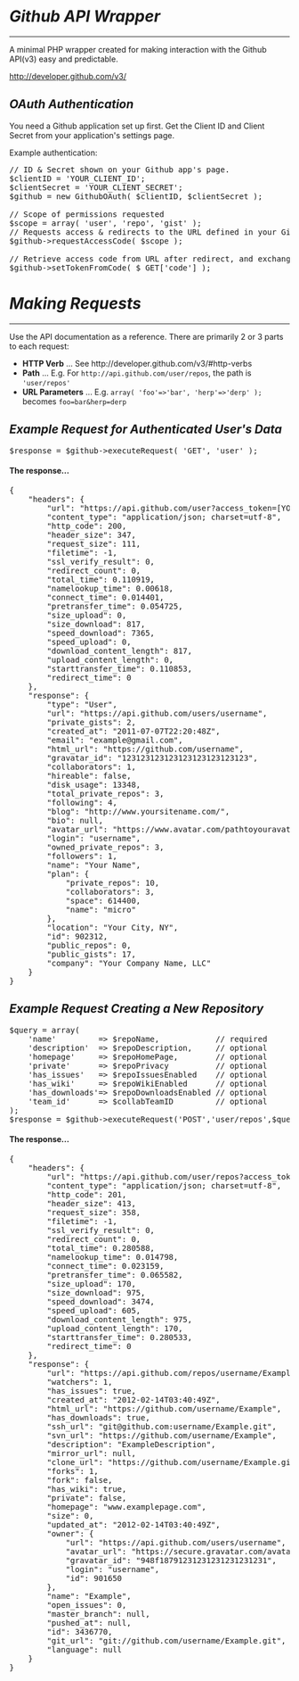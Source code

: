 *Github API Wrapper*
=================================================
-------------------------------------------------
A minimal PHP wrapper created for making interaction with the Github API(v3) easy and predictable.

http://developer.github.com/v3/

*OAuth Authentication*
-------------------------------------------------
You need a Github application set up first. Get the Client ID and Client Secret from your application's settings page.

Example authentication:
<pre>
// ID & Secret shown on your Github app's page.
$clientID = 'YOUR_CLIENT_ID';
$clientSecret = 'YOUR_CLIENT_SECRET';
$github = new GithubOAuth( $clientID, $clientSecret );

// Scope of permissions requested
$scope = array( 'user', 'repo', 'gist' );
// Requests access & redirects to the URL defined in your Github application's settings
$github->requestAccessCode( $scope );

// Retrieve access code from URL after redirect, and exchange for access token
$github->setTokenFromCode( $_GET['code'] );
</pre>

*Making Requests*
=================================================
-------------------------------------------------
Use the API documentation as a reference.  There are primarily 2 or 3 parts to each request:
<ul> 
    <li><b>HTTP Verb</b> ... See http://developer.github.com/v3/#http-verbs</li>
    <li><b>Path</b> ... E.g. For <code>http://api.github.com/user/repos</code>, the path is <code>'user/repos'</code></li>
    <li><b>URL Parameters</b> ... E.g. <code>array( 'foo'=>'bar', 'herp'=>'derp' );</code> becomes <code>foo=bar&herp=derp</code></li>
</ul> 


*Example Request for Authenticated User's Data*
-------------------------------------------------
<pre>
$response = $github->executeRequest( 'GET', 'user' );
</pre>
<h4>The response...</h4>
<pre>
{
    "headers": {
        "url": "https://api.github.com/user?access_token=[YOUR_TOKEN]",
        "content_type": "application/json; charset=utf-8",
        "http_code": 200,
        "header_size": 347,
        "request_size": 111,
        "filetime": -1,
        "ssl_verify_result": 0,
        "redirect_count": 0,
        "total_time": 0.110919,
        "namelookup_time": 0.00618,
        "connect_time": 0.014401,
        "pretransfer_time": 0.054725,
        "size_upload": 0,
        "size_download": 817,
        "speed_download": 7365,
        "speed_upload": 0,
        "download_content_length": 817,
        "upload_content_length": 0,
        "starttransfer_time": 0.110853,
        "redirect_time": 0
    },
    "response": {
        "type": "User",
        "url": "https://api.github.com/users/username",
        "private_gists": 2,
        "created_at": "2011-07-07T22:20:48Z",
        "email": "example@gmail.com",
        "html_url": "https://github.com/username",
        "gravatar_id": "123123123123123123123123123",
        "collaborators": 1,
        "hireable": false,
        "disk_usage": 13348,
        "total_private_repos": 3,
        "following": 4,
        "blog": "http://www.yoursitename.com/",
        "bio": null,
        "avatar_url": "https://www.avatar.com/pathtoyouravatar.png",
        "login": "username",
        "owned_private_repos": 3,
        "followers": 1,
        "name": "Your Name",
        "plan": {
            "private_repos": 10,
            "collaborators": 3,
            "space": 614400,
            "name": "micro"
        },
        "location": "Your City, NY",
        "id": 902312,
        "public_repos": 0,
        "public_gists": 17,
        "company": "Your Company Name, LLC"
    }
}
</pre>


*Example Request Creating a New Repository*
-------------------------------------------------
<pre>
$query = array(
    'name'         => $repoName,            // required
    'description'  => $repoDescription,     // optional
    'homepage'     => $repoHomePage,        // optional
    'private'      => $repoPrivacy          // optional
    'has_issues'   => $repoIssuesEnabled    // optional
    'has_wiki'     => $repoWikiEnabled      // optional
    'has_downloads'=> $repoDownloadsEnabled // optional
    'team_id'      => $collabTeamID         // optional
);
$response = $github->executeRequest('POST','user/repos',$query);
</pre>

<h4>The response...</h4>
<pre>
{
    "headers": {
        "url": "https://api.github.com/user/repos?access_token=[YOUR_TOKEN]",
        "content_type": "application/json; charset=utf-8",
        "http_code": 201,
        "header_size": 413,
        "request_size": 358,
        "filetime": -1,
        "ssl_verify_result": 0,
        "redirect_count": 0,
        "total_time": 0.280588,
        "namelookup_time": 0.014798,
        "connect_time": 0.023159,
        "pretransfer_time": 0.065582,
        "size_upload": 170,
        "size_download": 975,
        "speed_download": 3474,
        "speed_upload": 605,
        "download_content_length": 975,
        "upload_content_length": 170,
        "starttransfer_time": 0.280533,
        "redirect_time": 0
    },
    "response": {
        "url": "https://api.github.com/repos/username/Example",
        "watchers": 1,
        "has_issues": true,
        "created_at": "2012-02-14T03:40:49Z",
        "html_url": "https://github.com/username/Example",
        "has_downloads": true,
        "ssh_url": "git@github.com:username/Example.git",
        "svn_url": "https://github.com/username/Example",
        "description": "ExampleDescription",
        "mirror_url": null,
        "clone_url": "https://github.com/username/Example.git",
        "forks": 1,
        "fork": false,
        "has_wiki": true,
        "private": false,
        "homepage": "www.examplepage.com",
        "size": 0,
        "updated_at": "2012-02-14T03:40:49Z",
        "owner": {
            "url": "https://api.github.com/users/username",
            "avatar_url": "https://secure.gravatar.com/avatar/someimage.png",
            "gravatar_id": "948f18791231231231231231231",
            "login": "username",
            "id": 901650
        },
        "name": "Example",
        "open_issues": 0,
        "master_branch": null,
        "pushed_at": null,
        "id": 3436770,
        "git_url": "git://github.com/username/Example.git",
        "language": null
    }
}
</pre>
